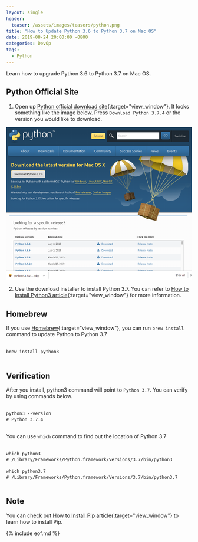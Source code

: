 ```yaml
---
layout: single
header:
  teaser: /assets/images/teasers/python.png
title: "How to Update Python 3.6 to Python 3.7 on Mac OS"
date: 2019-08-24 20:00:00 -0800
categories: DevOp
tags:
  - Python
---
```

Learn how to upgrade Python 3.6 to Python 3.7 on Mac OS.  

## Python Official Site
1) Open up [Python official download site](https://www.python.org/downloads/){:target="view_window"}. It looks something like the image below. Press `Download Python 3.7.4` or the version you would like to download.  

![Python Official Site](/assets/images/2019-08-22-how-to-install-python3-on-mac-os/python-official-download-site.png)

2) Use the download installer to install Python 3.7. You can refer to [How to Install Python3 article](https://jun711.github.io/devop/how-to-install-python3-on-mac-os/){:target="view_window"} for more information.  

## Homebrew
If you use [Homebrew](https://brew.sh/){:target="view_window"}, you can run `brew install` command to update Python to Python 3.7  

<pre class='code'><code>
brew install python3

</code></pre>

## Verification 
After you install, python3 command will point to `Python 3.7`. You can verify by using commands below.    

<pre class='code'><code>
python3 --version
# Python 3.7.4

</code></pre>

You can use `which` command to find out the location of Python 3.7      

<pre class='code'><code>
which python3  
# /Library/Frameworks/Python.framework/Versions/3.7/bin/python3

which python3.7
# /Library/Frameworks/Python.framework/Versions/3.7/bin/python3.7

</code></pre>

## Note
You can check out [How to Install Pip article](https://jun711.github.io/devop/how-to-install-pip-on-mac-os/){:target="view_window"} to learn how to install Pip.   

{% include eof.md %}